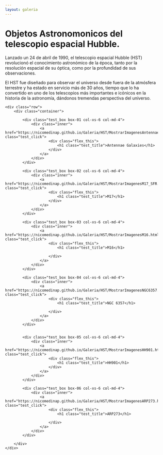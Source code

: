 ```yaml
---
layout: galeria
--- 
```


<html lang="es">
<head>
	<meta charset="utf-8">
	<meta name="description" content="Composiciones">
	<meta name="keywords" content="HTML5">
	<title>Galeria de fotos </title>

<!-- Local -->
<!-- <link rel="stylesheet" href="/Users/nicomedinap/Documents/GitHub/nicomedinap.github.io/public/css/galeria.css"> -->

<!-- Publico -->
<link rel="stylesheet" href="/public/css/HST.css"> 

</head>


<h1 class="page_title">Objetos Astronomonicos del telescopio espacial Hubble.</h1>

<p> Lanzado un 24 de abril de 1990, el telescopio espacial Hubble (HST) revolucionó el conocimiento astronómico de la época, tanto por la resolución espacial de su óptica, como por la profundidad de sus observaciones.</p>

<p>El HST fue diseñado para observar el universo desde fuera de la atmósfera terrestre y ha estado en servicio más de 30 años, tiempo que lo ha convertido en uno de los telescopios más importantes e icónicos en la historia de la astronomía, dándonos tremendas perspectiva del universo.</p>

<body>

    <div class="row">
        <div class="container">

            <div class="test_box box-01 col-xs-6 col-md-4">
                <div class="inner">
                    <a href="https://nicomedinap.github.io/Galeria/HST/MostrarImagenesAntennaeGalaxies.html" class="test_click">
                        <div class="flex_this">
                            <h1 class="test_title">Antennae Galaxies</h1>
                        </div>
                    </a>
                </div>
            </div>

            <div class="test_box box-02 col-xs-6 col-md-4">
                <div class="inner">
                    <a href="https://nicomedinap.github.io/Galeria/HST/MostrarImagenesM17_SFR.html" class="test_click">
                        <div class="flex_this">
                            <h1 class="test_title">M17</h1>
                        </div>
                    </a>
                </div>
            </div>

            <div class="test_box box-03 col-xs-6 col-md-4">
                <div class="inner">
                    <a href="https://nicomedinap.github.io/Galeria/HST/MostrarImagenesM16.html" class="test_click">
                        <div class="flex_this">
                            <h1 class="test_title">M16</h1>
                            
                        </div>
                    </a>
                </div>
            </div>

            <div class="test_box box-04 col-xs-6 col-md-4">
                <div class="inner">
                    <a href="https://nicomedinap.github.io/Galeria/HST/MostrarImagenesNGC6357.html" class="test_click">
                        <div class="flex_this">
                            <h1 class="test_title">NGC 6357</h1>
                            
                        </div>
                    </a>
                </div>
            </div>
    
           
            <div class="test_box box-05 col-xs-6 col-md-4">
                <div class="inner">
                    <a href="https://nicomedinap.github.io/Galeria/HST/MostrarImagenesHH901.html" class="test_click">
                        <div class="flex_this">
                            <h1 class="test_title">HH901</h1>
                        </div>
                    </a>
                </div>
            </div>

            <div class="test_box box-06 col-xs-6 col-md-4">
                <div class="inner">
                    <a href="https://nicomedinap.github.io/Galeria/HST/MostrarImagenesARP273.html" class="test_click">
                        <div class="flex_this">
                            <h1 class="test_title">ARP273</h1>
                            
                        </div>
                    </a>
                </div>
            </div>

        </div>
    </div>

</body>
</html>